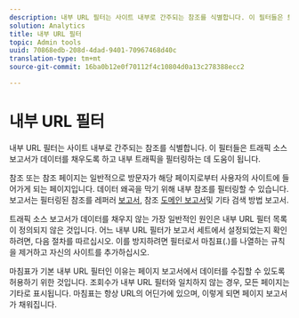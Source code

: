 ```yaml
---
description: 내부 URL 필터는 사이트 내부로 간주되는 참조를 식별합니다. 이 필터들은 트래픽 소스 보고서가 데이터를 채우도록 하고 내부 트래픽을 필터링하는 데 도움이 됩니다.
solution: Analytics
title: 내부 URL 필터
topic: Admin tools
uuid: 70868edb-208d-4dad-9401-70967468d40c
translation-type: tm+mt
source-git-commit: 16ba0b12e0f70112f4c10804d0a13c278388ecc2

---
```



# 내부 URL 필터

내부 URL 필터는 사이트 내부로 간주되는 참조를 식별합니다. 이 필터들은 트래픽 소스 보고서가 데이터를 채우도록 하고 내부 트래픽을 필터링하는 데 도움이 됩니다.

참조 또는 참조 페이지는 일반적으로 방문자가 해당 페이지로부터 사용자의 사이트에 들어가게 되는 페이지입니다. 데이터 왜곡을 막기 위해 내부 참조를 필터링할 수 있습니다. 보고서는 필터링된 참조를 레퍼러 [보고서](/help/components/c-variables/dimensionslist/reports-referrers.md), 참조 [도메인 보고서](/help/components/c-variables/dimensionslist/reports-referring-domains.md)및 기타 검색 방법 보고서.

트래픽 소스 보고서가 데이터를 채우지 않는 가장 일반적인 원인은 내부 URL 필터 목록이 정의되지 않은 것입니다. 어느 내부 URL 필터가 보고서 세트에서 설정되었는지 확인하려면, 다음 절차를 따르십시오. 이를 방지하려면 필터로서 마침표(.)를 나열하는 규칙을 제거하고 자신의 사이트를 추가하십시오.

마침표가 기본 내부 URL 필터인 이유는 페이지 보고서에서 데이터를 수집할 수 있도록 허용하기 위한 것입니다. 조회수가 내부 URL 필터와 일치하지 않는 경우, 모든 페이지는 기타로 표시됩니다. 마침표는 항상 URL의 어딘가에 있으며, 이렇게 되면 페이지 보고서가 채워집니다.
